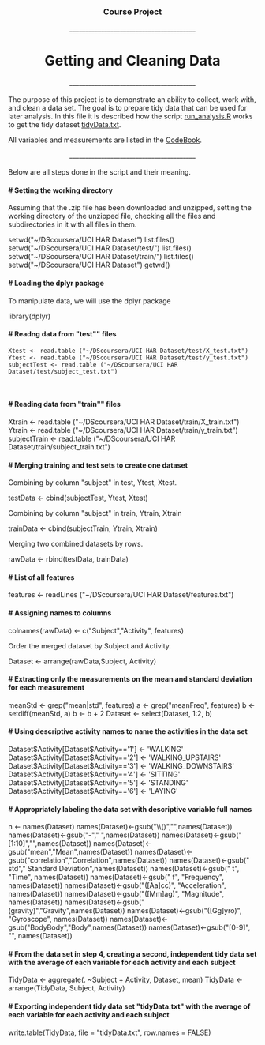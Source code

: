 <center><h3>Course Project</h3></center>
<center>________________________________________</center>
<center><h1>Getting and Cleaning Data</h1></center>
<center>________________________________________</center>
</br>
The purpose of this project is to demonstrate an ability to collect, work with, and clean a data set. The goal is to prepare tidy data that can be used for later analysis. In this file it is described how the script <a href="https://github.com/Milalpha/getdata/blob/master/run_analysis.R"> run_analysis.R</a> works to get the tidy dataset <a href="https://github.com/Milalpha/getdata/blob/master/tidyData.txt">tidyData.txt</a>.

All variables and measurements are listed in the <a href="https://github.com/Milalpha/getdata/blob/master/Codebook.md"> CodeBook</a>.
</br>  
<center>________________________________________</center>
  </br>
Below are all steps done in the script and their meaning. 
</br>
<h4># Setting the working directory</h4>  
<p>Assuming that the .zip file has been downloaded and unzipped, setting the working directory of the unzipped file, checking all the files and subdirectories in it with all files in them.</p>   
    setwd("~/DScoursera/UCI HAR Dataset")
    list.files()
    setwd("~/DScoursera/UCI HAR Dataset/test/")
    list.files()
    setwd("~/DScoursera/UCI HAR Dataset/train/")
    list.files()
    setwd("~/DScoursera/UCI HAR Dataset")
    getwd()  
</br>
<h4># Loading the dplyr package</h4>  
<p>To manipulate data, we will use the dplyr package</p>  
    library(dplyr)  


</br>
<h4># Readng data from "test"" files</h4>  

    Xtest <- read.table ("~/DScoursera/UCI HAR Dataset/test/X_test.txt")
    Ytest <- read.table ("~/DScoursera/UCI HAR Dataset/test/y_test.txt")
    subjectTest <- read.table ("~/DScoursera/UCI HAR Dataset/test/subject_test.txt")  
</br>
<h4># Reading data from "train"" files</h4>  
    Xtrain <- read.table ("~/DScoursera/UCI HAR Dataset/train/X_train.txt")
    Ytrain <- read.table ("~/DScoursera/UCI HAR Dataset/train/y_train.txt")
    subjectTrain <- read.table ("~/DScoursera/UCI HAR Dataset/train/subject_train.txt")  
</br>
<h4># Merging training and test sets to create one dataset</h4>  
<p>Combining by column "subject" in test, Ytest, Xtest.</p>  
    testData <- cbind(subjectTest, Ytest, Xtest)  
<p>Combining by column "subject" in train, Ytrain, Xtrain</p>
    trainData <- cbind(subjectTrain, Ytrain, Xtrain)  
<p>Merging two combined datasets by rows.</p>  
    rawData <- rbind(testData, trainData)  
</br>
<h4># List of all features</h4>  
    features <- readLines ("~/DScoursera/UCI HAR Dataset/features.txt")  
</br>
<h4># Assigning names to columns</h4>   
    colnames(rawData) <- c("Subject","Activity", features)
<p>Order the merged dataset by Subject and Activity.</p>
    Dataset <- arrange(rawData,Subject, Activity)  
</br>
<h4># Extracting only the measurements on the mean and standard deviation for each measurement</h4>   
    meanStd <- grep("mean|std", features)
    a <- grep("meanFreq", features)
    b <- setdiff(meanStd, a)
    b <- b + 2
    Dataset <- select(Dataset, 1:2, b)
</br>
<h4># Using descriptive activity names to name the activities in the data set</h4>  
    Dataset$Activity[Dataset$Activity=='1'] <- 'WALKING'
    Dataset$Activity[Dataset$Activity=='2'] <- 'WALKING_UPSTAIRS'
    Dataset$Activity[Dataset$Activity=='3'] <- 'WALKING_DOWNSTAIRS'
    Dataset$Activity[Dataset$Activity=='4'] <- 'SITTING'
    Dataset$Activity[Dataset$Activity=='5'] <- 'STANDING'
    Dataset$Activity[Dataset$Activity=='6'] <- 'LAYING'  
</br>
<h4># Appropriately labeling the data set with descriptive variable full names</h4>  
    n <- names(Dataset)
    names(Dataset)<-gsub("\\()","",names(Dataset))
    names(Dataset)<-gsub("-"," ",names(Dataset))
    names(Dataset)<-gsub("[1:10]","",names(Dataset))
    names(Dataset)<-gsub("mean","Mean",names(Dataset))
    names(Dataset)<-gsub("correlation","Correlation",names(Dataset))
    names(Dataset)<-gsub(" std"," Standard Deviation",names(Dataset))
    names(Dataset)<-gsub(" t", "Time", names(Dataset))
    names(Dataset)<-gsub(" f", "Frequency", names(Dataset))
    names(Dataset)<-gsub("([Aa]cc)", "Acceleration", names(Dataset))
    names(Dataset)<-gsub("([Mm]ag)", "Magnitude", names(Dataset))
    names(Dataset)<-gsub("(gravity)","Gravity",names(Dataset))
    names(Dataset)<-gsub("([Gg]yro)", "Gyroscope", names(Dataset))
    names(Dataset)<-gsub("BodyBody","Body",names(Dataset))
    names(Dataset)<-gsub("[0-9]", "", names(Dataset))  
</br>
<h4># From the data set in step 4, creating a second, independent tidy data set with the average of each variable for each activity and each subject</h4>  
    TidyData <- aggregate(. ~Subject + Activity, Dataset, mean)
    TidyData <- arrange(TidyData, Subject, Activity)  
</br>
<h4># Exporting independent tidy data set "tidyData.txt" with the average of each variable for each activity and each subject</h4>  
    write.table(TidyData, file = "tidyData.txt", row.names = FALSE)  
</br>
</br>